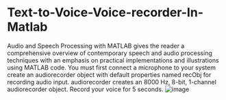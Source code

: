 # Text-to-Voice-Voice-recorder-In-Matlab
Audio and Speech Processing with MATLAB gives the reader a comprehensive overview of contemporary speech and audio processing techniques with an emphasis on practical implementations and illustrations using MATLAB code.
You must first connect a microphone to your system create an audiorecorder object with default properties named recObj for recording audio input. audiorecorder creates an 8000 Hz, 8-bit, 1-channel audiorecorder object. Record your voice for 5 seconds.
![image](https://github.com/Adeelmunir707/Text-to-Voice-Voice-recorder-In-Matlab/assets/111064925/88d365b1-fd33-4f2e-a090-4a221d36157a)
